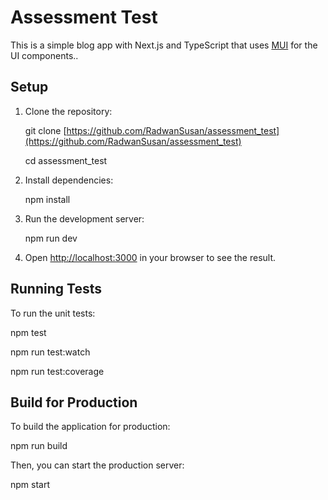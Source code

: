 # Assessment Test

This is a simple blog app with Next.js and TypeScript that uses [MUI](https://mui.com/) for the UI components..

## Setup

1. Clone the repository:

   git clone [https://github.com/RadwanSusan/assessment_test](https://github.com/RadwanSusan/assessment_test)

   cd assessment_test

2. Install dependencies:

   npm install

3. Run the development server:

   npm run dev

4. Open [http://localhost:3000](http://localhost:3000) in your browser to see the result.

## Running Tests

To run the unit tests:

npm test

npm run test:watch

npm run test:coverage

## Build for Production

To build the application for production:

npm run build

Then, you can start the production server:

npm start
